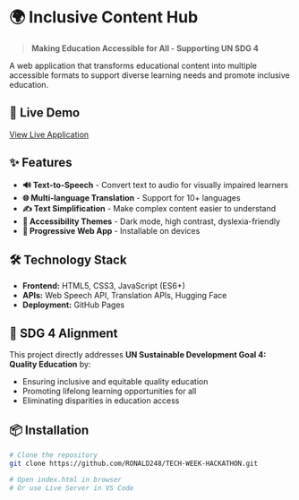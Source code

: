 # 🌍 Inclusive Content Hub

> **Making Education Accessible for All - Supporting UN SDG 4**

A web application that transforms educational content into multiple accessible formats to support diverse learning needs and promote inclusive education.

## 🚀 Live Demo
[View Live Application](https://your-username.github.io/inclusive-content-hub)

## ✨ Features

- **🔊 Text-to-Speech** - Convert text to audio for visually impaired learners
- **🌐 Multi-language Translation** - Support for 10+ languages
- **✍️ Text Simplification** - Make complex content easier to understand
- **🎨 Accessibility Themes** - Dark mode, high contrast, dyslexia-friendly
- **📱 Progressive Web App** - Installable on devices

## 🛠️ Technology Stack

- **Frontend:** HTML5, CSS3, JavaScript (ES6+)
- **APIs:** Web Speech API, Translation APIs, Hugging Face
- **Deployment:** GitHub Pages

## 🎯 SDG 4 Alignment

This project directly addresses **UN Sustainable Development Goal 4: Quality Education** by:
- Ensuring inclusive and equitable quality education
- Promoting lifelong learning opportunities for all
- Eliminating disparities in education access

## 📦 Installation

```bash
# Clone the repository
git clone https://github.com/RONALD248/TECH-WEEK-HACKATHON.git

# Open index.html in browser
# Or use Live Server in VS Code